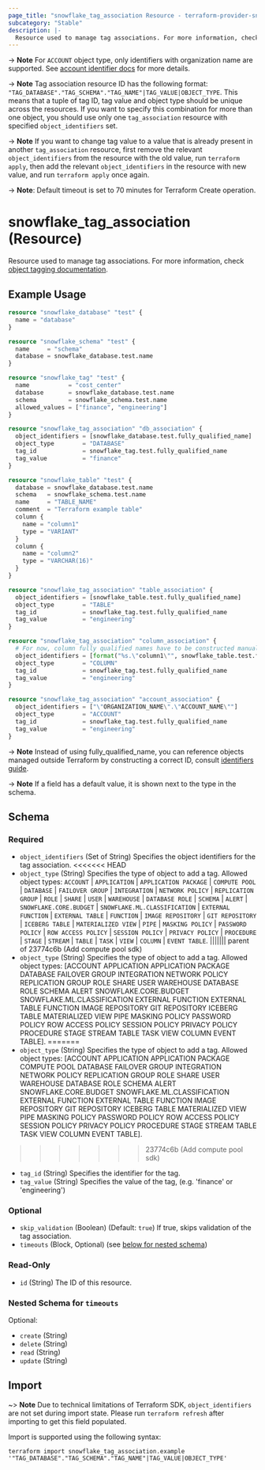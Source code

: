 ```yaml
---
page_title: "snowflake_tag_association Resource - terraform-provider-snowflake"
subcategory: "Stable"
description: |-
  Resource used to manage tag associations. For more information, check object tagging documentation https://docs.snowflake.com/en/user-guide/object-tagging.
---
```


-> **Note** For `ACCOUNT` object type, only identifiers with organization name are supported. See [account identifier docs](https://docs.snowflake.com/en/user-guide/admin-account-identifier#format-1-preferred-account-name-in-your-organization) for more details.

-> **Note** Tag association resource ID has the following format: `"TAG_DATABASE"."TAG_SCHEMA"."TAG_NAME"|TAG_VALUE|OBJECT_TYPE`. This means that a tuple of tag ID, tag value and object type should be unique across the resources. If you want to specify this combination for more than one object, you should use only one `tag_association` resource with specified `object_identifiers` set.

-> **Note** If you want to change tag value to a value that is already present in another `tag_association` resource, first remove the relevant `object_identifiers` from the resource with the old value, run `terraform apply`, then add the relevant `object_identifiers` in the resource with new value, and run `terraform apply` once again.

-> **Note**: Default timeout is set to 70 minutes for Terraform Create operation.

# snowflake_tag_association (Resource)

Resource used to manage tag associations. For more information, check [object tagging documentation](https://docs.snowflake.com/en/user-guide/object-tagging).

## Example Usage

```terraform
resource "snowflake_database" "test" {
  name = "database"
}

resource "snowflake_schema" "test" {
  name     = "schema"
  database = snowflake_database.test.name
}

resource "snowflake_tag" "test" {
  name           = "cost_center"
  database       = snowflake_database.test.name
  schema         = snowflake_schema.test.name
  allowed_values = ["finance", "engineering"]
}

resource "snowflake_tag_association" "db_association" {
  object_identifiers = [snowflake_database.test.fully_qualified_name]
  object_type        = "DATABASE"
  tag_id             = snowflake_tag.test.fully_qualified_name
  tag_value          = "finance"
}

resource "snowflake_table" "test" {
  database = snowflake_database.test.name
  schema   = snowflake_schema.test.name
  name     = "TABLE_NAME"
  comment  = "Terraform example table"
  column {
    name = "column1"
    type = "VARIANT"
  }
  column {
    name = "column2"
    type = "VARCHAR(16)"
  }
}

resource "snowflake_tag_association" "table_association" {
  object_identifiers = [snowflake_table.test.fully_qualified_name]
  object_type        = "TABLE"
  tag_id             = snowflake_tag.test.fully_qualified_name
  tag_value          = "engineering"
}

resource "snowflake_tag_association" "column_association" {
  # For now, column fully qualified names have to be constructed manually.
  object_identifiers = [format("%s.\"column1\"", snowflake_table.test.fully_qualified_name)]
  object_type        = "COLUMN"
  tag_id             = snowflake_tag.test.fully_qualified_name
  tag_value          = "engineering"
}

resource "snowflake_tag_association" "account_association" {
  object_identifiers = ["\"ORGANIZATION_NAME\".\"ACCOUNT_NAME\""]
  object_type        = "ACCOUNT"
  tag_id             = snowflake_tag.test.fully_qualified_name
  tag_value          = "engineering"
}
```
-> **Note** Instead of using fully_qualified_name, you can reference objects managed outside Terraform by constructing a correct ID, consult [identifiers guide](../guides/identifiers_rework_design_decisions#new-computed-fully-qualified-name-field-in-resources).
<!-- TODO(SNOW-1634854): include an example showing both methods-->

-> **Note** If a field has a default value, it is shown next to the type in the schema.

<!-- schema generated by tfplugindocs -->
## Schema

### Required

- `object_identifiers` (Set of String) Specifies the object identifiers for the tag association.
<<<<<<< HEAD
- `object_type` (String) Specifies the type of object to add a tag. Allowed object types: `ACCOUNT` | `APPLICATION` | `APPLICATION PACKAGE` | `COMPUTE POOL` | `DATABASE` | `FAILOVER GROUP` | `INTEGRATION` | `NETWORK POLICY` | `REPLICATION GROUP` | `ROLE` | `SHARE` | `USER` | `WAREHOUSE` | `DATABASE ROLE` | `SCHEMA` | `ALERT` | `SNOWFLAKE.CORE.BUDGET` | `SNOWFLAKE.ML.CLASSIFICATION` | `EXTERNAL FUNCTION` | `EXTERNAL TABLE` | `FUNCTION` | `IMAGE REPOSITORY` | `GIT REPOSITORY` | `ICEBERG TABLE` | `MATERIALIZED VIEW` | `PIPE` | `MASKING POLICY` | `PASSWORD POLICY` | `ROW ACCESS POLICY` | `SESSION POLICY` | `PRIVACY POLICY` | `PROCEDURE` | `STAGE` | `STREAM` | `TABLE` | `TASK` | `VIEW` | `COLUMN` | `EVENT TABLE`.
||||||| parent of 23774c6b (Add compute pool sdk)
- `object_type` (String) Specifies the type of object to add a tag. Allowed object types: [ACCOUNT APPLICATION APPLICATION PACKAGE DATABASE FAILOVER GROUP INTEGRATION NETWORK POLICY REPLICATION GROUP ROLE SHARE USER WAREHOUSE DATABASE ROLE SCHEMA ALERT SNOWFLAKE.CORE.BUDGET SNOWFLAKE.ML.CLASSIFICATION EXTERNAL FUNCTION EXTERNAL TABLE FUNCTION IMAGE REPOSITORY GIT REPOSITORY ICEBERG TABLE MATERIALIZED VIEW PIPE MASKING POLICY PASSWORD POLICY ROW ACCESS POLICY SESSION POLICY PRIVACY POLICY PROCEDURE STAGE STREAM TABLE TASK VIEW COLUMN EVENT TABLE].
=======
- `object_type` (String) Specifies the type of object to add a tag. Allowed object types: [ACCOUNT APPLICATION APPLICATION PACKAGE COMPUTE POOL DATABASE FAILOVER GROUP INTEGRATION NETWORK POLICY REPLICATION GROUP ROLE SHARE USER WAREHOUSE DATABASE ROLE SCHEMA ALERT SNOWFLAKE.CORE.BUDGET SNOWFLAKE.ML.CLASSIFICATION EXTERNAL FUNCTION EXTERNAL TABLE FUNCTION IMAGE REPOSITORY GIT REPOSITORY ICEBERG TABLE MATERIALIZED VIEW PIPE MASKING POLICY PASSWORD POLICY ROW ACCESS POLICY SESSION POLICY PRIVACY POLICY PROCEDURE STAGE STREAM TABLE TASK VIEW COLUMN EVENT TABLE].
>>>>>>> 23774c6b (Add compute pool sdk)
- `tag_id` (String) Specifies the identifier for the tag.
- `tag_value` (String) Specifies the value of the tag, (e.g. 'finance' or 'engineering')

### Optional

- `skip_validation` (Boolean) (Default: `true`) If true, skips validation of the tag association.
- `timeouts` (Block, Optional) (see [below for nested schema](#nestedblock--timeouts))

### Read-Only

- `id` (String) The ID of this resource.

<a id="nestedblock--timeouts"></a>
### Nested Schema for `timeouts`

Optional:

- `create` (String)
- `delete` (String)
- `read` (String)
- `update` (String)

## Import

~> **Note** Due to technical limitations of Terraform SDK, `object_identifiers` are not set during import state. Please run `terraform refresh` after importing to get this field populated.

Import is supported using the following syntax:

```shell
terraform import snowflake_tag_association.example '"TAG_DATABASE"."TAG_SCHEMA"."TAG_NAME"|TAG_VALUE|OBJECT_TYPE'
```
